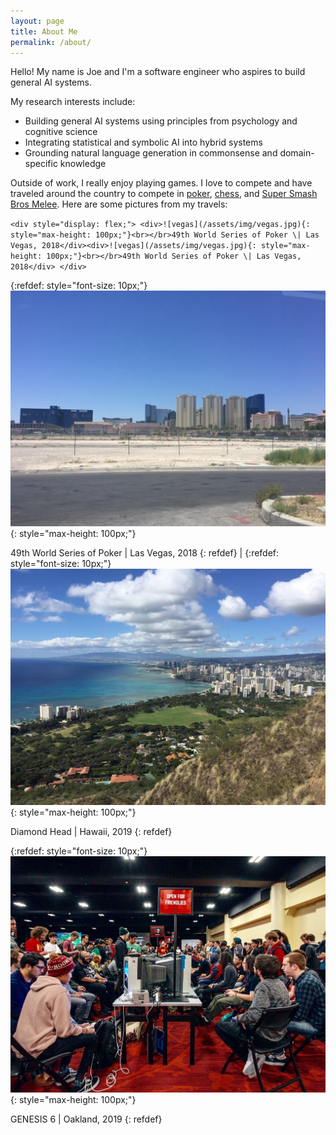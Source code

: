 ```yaml
---
layout: page
title: About Me
permalink: /about/
---
```


Hello! My name is Joe and I'm a software engineer who aspires to build general AI systems.

My research interests include:
* Building general AI systems using principles from psychology and cognitive science
* Integrating statistical and symbolic AI into hybrid systems
* Grounding natural language generation in commonsense and domain-specific knowledge

Outside of work, I really enjoy playing games. I love to compete and have traveled around the country to compete in [poker](https://pokerdb.thehendonmob.com/player.php?a=r&n=601783), [chess](https://lichess.org/@/seaghost27), and [Super Smash Bros Melee](https://www.youtube.com/watch?v=0VzNTRieZ88). Here are some pictures from my travels:


`<div style="display: flex;"> <div>![vegas](/assets/img/vegas.jpg){: style="max-height: 100px;"}<br></br>49th World Series of Poker \| Las Vegas, 2018</div><div>![vegas](/assets/img/vegas.jpg){: style="max-height: 100px;"}<br></br>49th World Series of Poker \| Las Vegas, 2018</div> </div>`

{:refdef: style="font-size: 10px;"}
![vegas](/assets/img/vegas.jpg){: style="max-height: 100px;"}

49th World Series of Poker \| Las Vegas, 2018
{: refdef} | {:refdef: style="font-size: 10px;"}
![hawaii](/assets/img/hawaii.jpg){: style="max-height: 100px;"}

Diamond Head \| Hawaii, 2019
{: refdef}

{:refdef: style="font-size: 10px;"}
![genesis](/assets/img/genesis.jpeg){: style="max-height: 100px;"}

GENESIS 6 \| Oakland, 2019
{: refdef}
